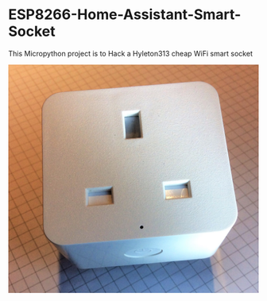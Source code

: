 # ESP8266-Home-Assistant-Smart-Socket
This Micropython project is to Hack a Hyleton313 cheap WiFi smart socket

![Alt text](/resources/IMG_0265.JPG?raw=true|width=300 "Hyleton313 SmartPlug")
